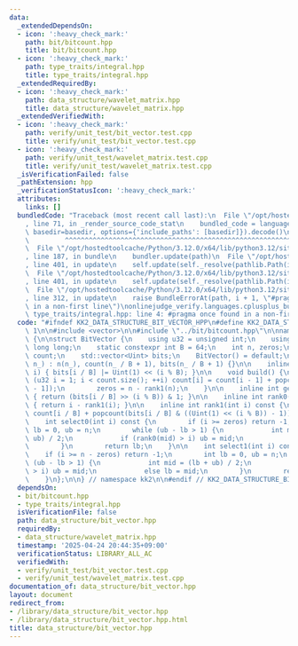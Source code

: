 ```yaml
---
data:
  _extendedDependsOn:
  - icon: ':heavy_check_mark:'
    path: bit/bitcount.hpp
    title: bit/bitcount.hpp
  - icon: ':heavy_check_mark:'
    path: type_traits/integral.hpp
    title: type_traits/integral.hpp
  _extendedRequiredBy:
  - icon: ':heavy_check_mark:'
    path: data_structure/wavelet_matrix.hpp
    title: data_structure/wavelet_matrix.hpp
  _extendedVerifiedWith:
  - icon: ':heavy_check_mark:'
    path: verify/unit_test/bit_vector.test.cpp
    title: verify/unit_test/bit_vector.test.cpp
  - icon: ':heavy_check_mark:'
    path: verify/unit_test/wavelet_matrix.test.cpp
    title: verify/unit_test/wavelet_matrix.test.cpp
  _isVerificationFailed: false
  _pathExtension: hpp
  _verificationStatusIcon: ':heavy_check_mark:'
  attributes:
    links: []
  bundledCode: "Traceback (most recent call last):\n  File \"/opt/hostedtoolcache/Python/3.12.0/x64/lib/python3.12/site-packages/onlinejudge_verify/documentation/build.py\"\
    , line 71, in _render_source_code_stat\n    bundled_code = language.bundle(stat.path,\
    \ basedir=basedir, options={'include_paths': [basedir]}).decode()\n          \
    \         ^^^^^^^^^^^^^^^^^^^^^^^^^^^^^^^^^^^^^^^^^^^^^^^^^^^^^^^^^^^^^^^^^^^^^^^^^^^^^^^^^\n\
    \  File \"/opt/hostedtoolcache/Python/3.12.0/x64/lib/python3.12/site-packages/onlinejudge_verify/languages/cplusplus.py\"\
    , line 187, in bundle\n    bundler.update(path)\n  File \"/opt/hostedtoolcache/Python/3.12.0/x64/lib/python3.12/site-packages/onlinejudge_verify/languages/cplusplus_bundle.py\"\
    , line 401, in update\n    self.update(self._resolve(pathlib.Path(included), included_from=path))\n\
    \  File \"/opt/hostedtoolcache/Python/3.12.0/x64/lib/python3.12/site-packages/onlinejudge_verify/languages/cplusplus_bundle.py\"\
    , line 401, in update\n    self.update(self._resolve(pathlib.Path(included), included_from=path))\n\
    \  File \"/opt/hostedtoolcache/Python/3.12.0/x64/lib/python3.12/site-packages/onlinejudge_verify/languages/cplusplus_bundle.py\"\
    , line 312, in update\n    raise BundleErrorAt(path, i + 1, \"#pragma once found\
    \ in a non-first line\")\nonlinejudge_verify.languages.cplusplus_bundle.BundleErrorAt:\
    \ type_traits/integral.hpp: line 4: #pragma once found in a non-first line\n"
  code: "#ifndef KK2_DATA_STRUCTURE_BIT_VECTOR_HPP\n#define KK2_DATA_STRUCTURE_BIT_VECTOR_HPP\
    \ 1\n\n#include <vector>\n\n#include \"../bit/bitcount.hpp\"\n\nnamespace kk2\
    \ {\n\nstruct BitVector {\n    using u32 = unsigned int;\n    using Uint = unsigned\
    \ long long;\n    static constexpr int B = 64;\n    int n, zeros;\n    std::vector<u32>\
    \ count;\n    std::vector<Uint> bits;\n    BitVector() = default;\n\n    BitVector(int\
    \ n_) : n(n_), count(n_ / B + 1), bits(n_ / B + 1) {}\n\n    inline void set(int\
    \ i) { bits[i / B] |= Uint(1) << (i % B); }\n\n    void build() {\n        for\
    \ (u32 i = 1; i < count.size(); ++i) count[i] = count[i - 1] + popcount(bits[i\
    \ - 1]);\n        zeros = n - rank1(n);\n    }\n\n    inline int get(int i) const\
    \ { return (bits[i / B] >> (i % B)) & 1; }\n\n    inline int rank0(int i) const\
    \ { return i - rank1(i); }\n\n    inline int rank1(int i) const {\n        return\
    \ count[i / B] + popcount(bits[i / B] & ((Uint(1) << (i % B)) - 1));\n    }\n\n\
    \    int select0(int i) const {\n        if (i >= zeros) return -1;\n        int\
    \ lb = 0, ub = n;\n        while (ub - lb > 1) {\n            int mid = (lb +\
    \ ub) / 2;\n            if (rank0(mid) > i) ub = mid;\n            else lb = mid;\n\
    \        }\n        return lb;\n    }\n\n    int select1(int i) const {\n    \
    \    if (i >= n - zeros) return -1;\n        int lb = 0, ub = n;\n        while\
    \ (ub - lb > 1) {\n            int mid = (lb + ub) / 2;\n            if (rank1(mid)\
    \ > i) ub = mid;\n            else lb = mid;\n        }\n        return lb;\n\
    \    }\n};\n\n} // namespace kk2\n\n#endif // KK2_DATA_STRUCTURE_BIT_VECTOR_HPP\n"
  dependsOn:
  - bit/bitcount.hpp
  - type_traits/integral.hpp
  isVerificationFile: false
  path: data_structure/bit_vector.hpp
  requiredBy:
  - data_structure/wavelet_matrix.hpp
  timestamp: '2025-04-24 20:44:35+09:00'
  verificationStatus: LIBRARY_ALL_AC
  verifiedWith:
  - verify/unit_test/bit_vector.test.cpp
  - verify/unit_test/wavelet_matrix.test.cpp
documentation_of: data_structure/bit_vector.hpp
layout: document
redirect_from:
- /library/data_structure/bit_vector.hpp
- /library/data_structure/bit_vector.hpp.html
title: data_structure/bit_vector.hpp
---
```

